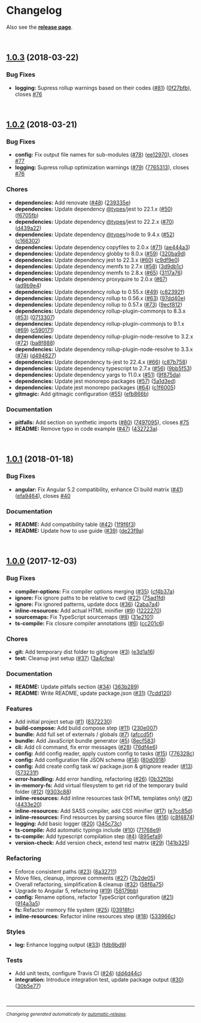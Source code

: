 # Changelog

Also see the **[release page](https://github.com/dominique-mueller/angular-package-builder/releases)**.

<br>

## [1.0.3](https://github.com/dominique-mueller/angular-package-builder/releases/tag/1.0.3) (2018-03-22)

### Bug Fixes

* **logging:** Supress rollup warnings based on their codes ([#81](https://github.com/dominique-mueller/angular-package-builder/issues/81)) ([0f27bfb](https://github.com/dominique-mueller/angular-package-builder/commit/0f27bfb)), closes [#76](https://github.com/dominique-mueller/angular-package-builder/issues/76)

<br>

## [1.0.2](https://github.com/dominique-mueller/angular-package-builder/releases/tag/1.0.2) (2018-03-21)

### Bug Fixes

* **config:** Fix output file names for sub-modules ([#78](https://github.com/dominique-mueller/angular-package-builder/issues/78)) ([ee12970](https://github.com/dominique-mueller/angular-package-builder/commit/ee12970)), closes [#77](https://github.com/dominique-mueller/angular-package-builder/issues/77)
* **logging:** Supress rollup optimization warnings ([#79](https://github.com/dominique-mueller/angular-package-builder/issues/79)) ([7765313](https://github.com/dominique-mueller/angular-package-builder/commit/7765313)), closes [#76](https://github.com/dominique-mueller/angular-package-builder/issues/76)

### Chores

* **dependencies:** Add renovate ([#48](https://github.com/dominique-mueller/angular-package-builder/issues/48)) ([239335e](https://github.com/dominique-mueller/angular-package-builder/commit/239335e))
* **dependencies:** Update dependency [@types](https://github.com/types)/jest to 22.1.x ([#50](https://github.com/dominique-mueller/angular-package-builder/issues/50)) ([f6705fb](https://github.com/dominique-mueller/angular-package-builder/commit/f6705fb))
* **dependencies:** Update dependency [@types](https://github.com/types)/jest to 22.2.x ([#70](https://github.com/dominique-mueller/angular-package-builder/issues/70)) ([d439a22](https://github.com/dominique-mueller/angular-package-builder/commit/d439a22))
* **dependencies:** Update dependency [@types](https://github.com/types)/node to 9.4.x ([#52](https://github.com/dominique-mueller/angular-package-builder/issues/52)) ([c166302](https://github.com/dominique-mueller/angular-package-builder/commit/c166302))
* **dependencies:** Update dependency copyfiles to 2.0.x ([#71](https://github.com/dominique-mueller/angular-package-builder/issues/71)) ([ae444a3](https://github.com/dominique-mueller/angular-package-builder/commit/ae444a3))
* **dependencies:** Update dependency globby to 8.0.x ([#59](https://github.com/dominique-mueller/angular-package-builder/issues/59)) ([320ba9d](https://github.com/dominique-mueller/angular-package-builder/commit/320ba9d))
* **dependencies:** Update dependency jest to 22.3.x ([#60](https://github.com/dominique-mueller/angular-package-builder/issues/60)) ([c9df9e0](https://github.com/dominique-mueller/angular-package-builder/commit/c9df9e0))
* **dependencies:** Update dependency memfs to 2.7.x ([#58](https://github.com/dominique-mueller/angular-package-builder/issues/58)) ([3d9db1c](https://github.com/dominique-mueller/angular-package-builder/commit/3d9db1c))
* **dependencies:** Update dependency memfs to 2.8.x ([#65](https://github.com/dominique-mueller/angular-package-builder/issues/65)) ([3117a76](https://github.com/dominique-mueller/angular-package-builder/commit/3117a76))
* **dependencies:** Update dependency proxyquire to 2.0.x ([#67](https://github.com/dominique-mueller/angular-package-builder/issues/67)) ([ad9b9e4](https://github.com/dominique-mueller/angular-package-builder/commit/ad9b9e4))
* **dependencies:** Update dependency rollup to 0.55.x ([#49](https://github.com/dominique-mueller/angular-package-builder/issues/49)) ([c82392f](https://github.com/dominique-mueller/angular-package-builder/commit/c82392f))
* **dependencies:** Update dependency rollup to 0.56.x ([#63](https://github.com/dominique-mueller/angular-package-builder/issues/63)) ([97dd40e](https://github.com/dominique-mueller/angular-package-builder/commit/97dd40e))
* **dependencies:** Update dependency rollup to 0.57.x ([#73](https://github.com/dominique-mueller/angular-package-builder/issues/73)) ([9ecf812](https://github.com/dominique-mueller/angular-package-builder/commit/9ecf812))
* **dependencies:** Update dependency rollup-plugin-commonjs to 8.3.x ([#53](https://github.com/dominique-mueller/angular-package-builder/issues/53)) ([0713307](https://github.com/dominique-mueller/angular-package-builder/commit/0713307))
* **dependencies:** Update dependency rollup-plugin-commonjs to 9.1.x ([#69](https://github.com/dominique-mueller/angular-package-builder/issues/69)) ([c590171](https://github.com/dominique-mueller/angular-package-builder/commit/c590171))
* **dependencies:** Update dependency rollup-plugin-node-resolve to 3.2.x ([#72](https://github.com/dominique-mueller/angular-package-builder/issues/72)) ([ba8f888](https://github.com/dominique-mueller/angular-package-builder/commit/ba8f888))
* **dependencies:** Update dependency rollup-plugin-node-resolve to 3.3.x ([#74](https://github.com/dominique-mueller/angular-package-builder/issues/74)) ([d494827](https://github.com/dominique-mueller/angular-package-builder/commit/d494827))
* **dependencies:** Update dependency ts-jest to 22.4.x ([#66](https://github.com/dominique-mueller/angular-package-builder/issues/66)) ([c87b758](https://github.com/dominique-mueller/angular-package-builder/commit/c87b758))
* **dependencies:** Update dependency typescript to 2.7.x ([#56](https://github.com/dominique-mueller/angular-package-builder/issues/56)) ([9bb5f53](https://github.com/dominique-mueller/angular-package-builder/commit/9bb5f53))
* **dependencies:** Update dependency yargs to 11.0.x ([#51](https://github.com/dominique-mueller/angular-package-builder/issues/51)) ([9f875da](https://github.com/dominique-mueller/angular-package-builder/commit/9f875da))
* **dependencies:** Update jest monorepo packages ([#57](https://github.com/dominique-mueller/angular-package-builder/issues/57)) ([5a1d3ed](https://github.com/dominique-mueller/angular-package-builder/commit/5a1d3ed))
* **dependencies:** Update jest monorepo packages ([#64](https://github.com/dominique-mueller/angular-package-builder/issues/64)) ([c1f6005](https://github.com/dominique-mueller/angular-package-builder/commit/c1f6005))
* **gitmagic:** Add gitmagic configuration ([#55](https://github.com/dominique-mueller/angular-package-builder/issues/55)) ([efb866b](https://github.com/dominique-mueller/angular-package-builder/commit/efb866b))

### Documentation

* **pitfalls:** Add section on synthetic imports ([#80](https://github.com/dominique-mueller/angular-package-builder/issues/80)) ([7497095](https://github.com/dominique-mueller/angular-package-builder/commit/7497095)), closes [#75](https://github.com/dominique-mueller/angular-package-builder/issues/75)
* **README:** Remove typo in code example ([#47](https://github.com/dominique-mueller/angular-package-builder/issues/47)) ([432723a](https://github.com/dominique-mueller/angular-package-builder/commit/432723a))

<br>

## [1.0.1](https://github.com/dominique-mueller/angular-package-builder/releases/tag/1.0.1) (2018-01-18)

### Bug Fixes

* **angular:** Fix Angular 5.2 compatibility, enhance CI build matrix ([#41](https://github.com/dominique-mueller/angular-package-builder/issues/41)) ([efa9464](https://github.com/dominique-mueller/angular-package-builder/commit/efa9464)), closes [#40](https://github.com/dominique-mueller/angular-package-builder/issues/40)

### Documentation

* **README:** Add compatibility table ([#42](https://github.com/dominique-mueller/angular-package-builder/issues/42)) ([1f9f6f3](https://github.com/dominique-mueller/angular-package-builder/commit/1f9f6f3))
* **README:** Update how to use guide ([#39](https://github.com/dominique-mueller/angular-package-builder/issues/39)) ([de23f9a](https://github.com/dominique-mueller/angular-package-builder/commit/de23f9a))

<br>

## [1.0.0](https://github.com/dominique-mueller/angular-package-builder/releases/tag/1.0.0) (2017-12-03)

### Bug Fixes

* **compiler-options:** Fix compiler options merging ([#35](https://github.com/dominique-mueller/angular-package-builder/issues/35)) ([cf4b37a](https://github.com/dominique-mueller/angular-package-builder/commit/cf4b37a))
* **ignore:** Fix ignore paths to be relative to cwd ([#22](https://github.com/dominique-mueller/angular-package-builder/issues/22)) ([75ad1fd](https://github.com/dominique-mueller/angular-package-builder/commit/75ad1fd))
* **ignore:** Fix ignored patterns, update docs ([#36](https://github.com/dominique-mueller/angular-package-builder/issues/36)) ([2aba7a4](https://github.com/dominique-mueller/angular-package-builder/commit/2aba7a4))
* **inline-resources:** Add actual HTML minifier ([#9](https://github.com/dominique-mueller/angular-package-builder/issues/9)) ([1222270](https://github.com/dominique-mueller/angular-package-builder/commit/1222270))
* **sourcemaps:** Fix TypeScript sourcemaps ([#8](https://github.com/dominique-mueller/angular-package-builder/issues/8)) ([31e2101](https://github.com/dominique-mueller/angular-package-builder/commit/31e2101))
* **ts-compile:** Fix closure compiler annotations ([#6](https://github.com/dominique-mueller/angular-package-builder/issues/6)) ([cc201c6](https://github.com/dominique-mueller/angular-package-builder/commit/cc201c6))

### Chores

* **git:** Add temporary dist folder to gitignore ([#3](https://github.com/dominique-mueller/angular-package-builder/issues/3)) ([e3d1a16](https://github.com/dominique-mueller/angular-package-builder/commit/e3d1a16))
* **test:** Cleanup jest setup ([#37](https://github.com/dominique-mueller/angular-package-builder/issues/37)) ([3a4cfea](https://github.com/dominique-mueller/angular-package-builder/commit/3a4cfea))

### Documentation

* **README:** Update pitfalls section ([#34](https://github.com/dominique-mueller/angular-package-builder/issues/34)) ([363b289](https://github.com/dominique-mueller/angular-package-builder/commit/363b289))
* **README:** Write README, update package.json ([#31](https://github.com/dominique-mueller/angular-package-builder/issues/31)) ([7cdd120](https://github.com/dominique-mueller/angular-package-builder/commit/7cdd120))

### Features

* Add initial project setup ([#1](https://github.com/dominique-mueller/angular-package-builder/issues/1)) ([8372230](https://github.com/dominique-mueller/angular-package-builder/commit/8372230))
* **build-compose:** Add build compose step ([#11](https://github.com/dominique-mueller/angular-package-builder/issues/11)) ([230e007](https://github.com/dominique-mueller/angular-package-builder/commit/230e007))
* **bundle:** Add full set of externals / globals ([#7](https://github.com/dominique-mueller/angular-package-builder/issues/7)) ([afccd5f](https://github.com/dominique-mueller/angular-package-builder/commit/afccd5f))
* **bundle:** Add JavaScript bundle generator ([#5](https://github.com/dominique-mueller/angular-package-builder/issues/5)) ([8ecf583](https://github.com/dominique-mueller/angular-package-builder/commit/8ecf583))
* **cli:** Add cli command, fix error messages ([#28](https://github.com/dominique-mueller/angular-package-builder/issues/28)) ([76df4e6](https://github.com/dominique-mueller/angular-package-builder/commit/76df4e6))
* **config:** Add config reader, apply custom config to tasks ([#15](https://github.com/dominique-mueller/angular-package-builder/issues/15)) ([776328c](https://github.com/dominique-mueller/angular-package-builder/commit/776328c))
* **config:** Add configuration file JSON schema ([#14](https://github.com/dominique-mueller/angular-package-builder/issues/14)) ([80d0918](https://github.com/dominique-mueller/angular-package-builder/commit/80d0918))
* **config:** Add create config task w/ package.json & gitignore reader ([#13](https://github.com/dominique-mueller/angular-package-builder/issues/13)) ([573231f](https://github.com/dominique-mueller/angular-package-builder/commit/573231f))
* **error-handling:** Add error handling, refactoring ([#26](https://github.com/dominique-mueller/angular-package-builder/issues/26)) ([0b32f0b](https://github.com/dominique-mueller/angular-package-builder/commit/0b32f0b))
* **in-memory-fs:** Add virtual filesystem to get rid of the temporary build folder ([#12](https://github.com/dominique-mueller/angular-package-builder/issues/12)) ([9303c88](https://github.com/dominique-mueller/angular-package-builder/commit/9303c88))
* **inline-resources:** Add inline resources task (HTML templates only) ([#2](https://github.com/dominique-mueller/angular-package-builder/issues/2)) ([4433e20](https://github.com/dominique-mueller/angular-package-builder/commit/4433e20))
* **inline-resources:** Add SASS compiler, add CSS minifier ([#17](https://github.com/dominique-mueller/angular-package-builder/issues/17)) ([e7cc85d](https://github.com/dominique-mueller/angular-package-builder/commit/e7cc85d))
* **inline-resources:** Find resources by parsing source files ([#16](https://github.com/dominique-mueller/angular-package-builder/issues/16)) ([c8f4874](https://github.com/dominique-mueller/angular-package-builder/commit/c8f4874))
* **logging:** Add basic logger ([#20](https://github.com/dominique-mueller/angular-package-builder/issues/20)) ([345c73c](https://github.com/dominique-mueller/angular-package-builder/commit/345c73c))
* **ts-compile:** Add automatic typings include ([#10](https://github.com/dominique-mueller/angular-package-builder/issues/10)) ([71768e9](https://github.com/dominique-mueller/angular-package-builder/commit/71768e9))
* **ts-compile:** Add typescript compilation step ([#4](https://github.com/dominique-mueller/angular-package-builder/issues/4)) ([895efa9](https://github.com/dominique-mueller/angular-package-builder/commit/895efa9))
* **version-check:** Add version check, extend test matrix ([#29](https://github.com/dominique-mueller/angular-package-builder/issues/29)) ([141b325](https://github.com/dominique-mueller/angular-package-builder/commit/141b325))

### Refactoring

* Enforce consistent paths ([#23](https://github.com/dominique-mueller/angular-package-builder/issues/23)) ([8a32711](https://github.com/dominique-mueller/angular-package-builder/commit/8a32711))
* Move files, cleanup, improve comments ([#27](https://github.com/dominique-mueller/angular-package-builder/issues/27)) ([7b2de05](https://github.com/dominique-mueller/angular-package-builder/commit/7b2de05))
* Overall refactoring, simplification & cleanup ([#32](https://github.com/dominique-mueller/angular-package-builder/issues/32)) ([58f6a75](https://github.com/dominique-mueller/angular-package-builder/commit/58f6a75))
* Upgrade to Angular 5, refactoring ([#19](https://github.com/dominique-mueller/angular-package-builder/issues/19)) ([58179bb](https://github.com/dominique-mueller/angular-package-builder/commit/58179bb))
* **config:** Rename options, refactor TypeScript configuration ([#21](https://github.com/dominique-mueller/angular-package-builder/issues/21)) ([914a3a5](https://github.com/dominique-mueller/angular-package-builder/commit/914a3a5))
* **fs:** Refactor memory file system ([#25](https://github.com/dominique-mueller/angular-package-builder/issues/25)) ([03918fc](https://github.com/dominique-mueller/angular-package-builder/commit/03918fc))
* **inline-resources:** Refactor inline resources step ([#18](https://github.com/dominique-mueller/angular-package-builder/issues/18)) ([533966c](https://github.com/dominique-mueller/angular-package-builder/commit/533966c))

### Styles

* **log:** Enhance logging output ([#33](https://github.com/dominique-mueller/angular-package-builder/issues/33)) ([fdb9bd9](https://github.com/dominique-mueller/angular-package-builder/commit/fdb9bd9))

### Tests

* Add unit tests, configure Travis CI ([#24](https://github.com/dominique-mueller/angular-package-builder/issues/24)) ([dd4d44c](https://github.com/dominique-mueller/angular-package-builder/commit/dd4d44c))
* **integration:** Introduce integration test, update package output ([#30](https://github.com/dominique-mueller/angular-package-builder/issues/30)) ([30b5e77](https://github.com/dominique-mueller/angular-package-builder/commit/30b5e77))

<br>

---

<sup>*Changelog generated automatically by [automatic-release](https://github.com/dominique-mueller/automatic-release).*</sup>

